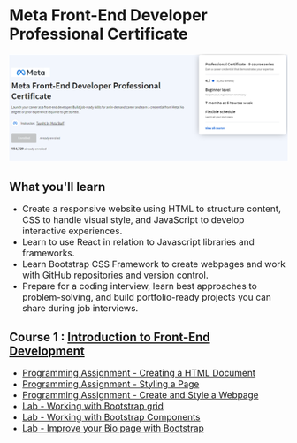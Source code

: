 # Meta Front-End Developer Professional Certificate

<img src="meta-fron-end-title.png" alt="Meta Front-End developer certificate header img"/>

## What you'll learn

-   <font size="3">Create a responsive website using HTML to structure content, CSS to handle visual style, and JavaScript to develop interactive experiences.</font>
-   <font size="3">Learn to use React in relation to Javascript libraries and frameworks.</font>
-   <font size="3">Learn Bootstrap CSS Framework to create webpages and work with GitHub repositories and version control.</font>
-   <font size="3">Prepare for a coding interview, learn best approaches to problem-solving, and build portfolio-ready projects you can share during job interviews.</font>

## Course 1 : [Introduction to Front-End Development](https://www.coursera.org/learn/introduction-to-front-end-development)

-   [<font size="3">Programming Assignment - Creating a HTML Document</font>](/Course1-Introduction-to-Front-End-Development/1-Creating-a-HTML-Document)
-   [<font size="3">Programming Assignment - Styling a Page</font>](/Course1-Introduction-to-Front-End-Development/2-Styling-a-Page)
-   [<font size="3">Programming Assignment - Create and Style a Webpage</font>](/Course1-Introduction-to-Front-End-Development/3-Create-and-Style-a-Webpage)
-   [<font size="3">Lab - Working with Bootstrap grid</font>](/Course1-Introduction-to-Front-End-Development/4-Lab-Working-with-Bootstrap-Grid/)
-   [<font size="3">Lab - Working with Bootstrap Components</font>](/Course1-Introduction-to-Front-End-Development/5-Lab-Working-with-Bootstrap-Components/)
-   [<font size="3">Lab - Improve your Bio page with Bootstrap</font>](/Course1-Introduction-to-Front-End-Development/6-Lab-Improve-your-Bio-Page-with-Bootstrap/)
